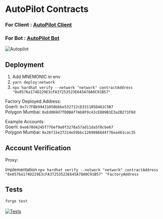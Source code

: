 # AutoPilot Contracts
### For Client : [AutoPilot Client](https://github.com/abhishekvispute/autopilot-client) 
### For Bot : [AutoPilot Bot](https://github.com/abhishekvispute/autopilot-bot)

![Autopilot](https://user-images.githubusercontent.com/46760063/232172915-276c8dfb-83fb-49c6-9744-dacb7804b721.jpg)
## Deployment

1. Add MNEMONIC in env
2. `yarn deploy:network`
3. `npx hardhat verify --network "network" contractAddress "0x0576a174D229E3cFA37253523E645A78A0C91B57"`

Factory Deployed Address: </br>
Goerli: `0x7c7FBb99431050bbbe532712cD331105D461C5B7` </br>
Polygon Mumbai: `0xEd069d7fD0BAf7Ab8F9c43cE809B1E3a2B271F8d`

Example Accounts:</br> 
Goerli: `0xe670d4245f776ef9a0f3278a57ad11da5f8cbe67` </br>
Polygon Mumbai: `0x26f15e27214e59bbc1269086644f76ea461cac35`

## Account Verification 

Proxy: 

Implementation
`npx hardhat verify --network "network" contractAddress "0x0576a174D229E3cFA37253523E645A78A0C91B57" "FactoryAddress`

## Tests

`forge test` </br></br>
[![Tests](https://github.com/pcaversaccio/hardhat-project-template-ts/actions/workflows/test-contracts.yml/badge.svg)](https://github.com/pcaversaccio/hardhat-project-template-ts/actions/workflows/test-contracts.yml)
